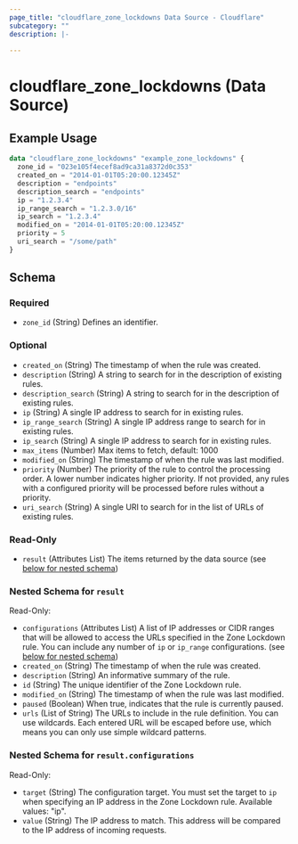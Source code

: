 ```yaml
---
page_title: "cloudflare_zone_lockdowns Data Source - Cloudflare"
subcategory: ""
description: |-
  
---
```


# cloudflare_zone_lockdowns (Data Source)



## Example Usage

```terraform
data "cloudflare_zone_lockdowns" "example_zone_lockdowns" {
  zone_id = "023e105f4ecef8ad9ca31a8372d0c353"
  created_on = "2014-01-01T05:20:00.12345Z"
  description = "endpoints"
  description_search = "endpoints"
  ip = "1.2.3.4"
  ip_range_search = "1.2.3.0/16"
  ip_search = "1.2.3.4"
  modified_on = "2014-01-01T05:20:00.12345Z"
  priority = 5
  uri_search = "/some/path"
}
```

<!-- schema generated by tfplugindocs -->
## Schema

### Required

- `zone_id` (String) Defines an identifier.

### Optional

- `created_on` (String) The timestamp of when the rule was created.
- `description` (String) A string to search for in the description of existing rules.
- `description_search` (String) A string to search for in the description of existing rules.
- `ip` (String) A single IP address to search for in existing rules.
- `ip_range_search` (String) A single IP address range to search for in existing rules.
- `ip_search` (String) A single IP address to search for in existing rules.
- `max_items` (Number) Max items to fetch, default: 1000
- `modified_on` (String) The timestamp of when the rule was last modified.
- `priority` (Number) The priority of the rule to control the processing order. A lower number indicates higher priority. If not provided, any rules with a configured priority will be processed before rules without a priority.
- `uri_search` (String) A single URI to search for in the list of URLs of existing rules.

### Read-Only

- `result` (Attributes List) The items returned by the data source (see [below for nested schema](#nestedatt--result))

<a id="nestedatt--result"></a>
### Nested Schema for `result`

Read-Only:

- `configurations` (Attributes List) A list of IP addresses or CIDR ranges that will be allowed to access the URLs specified in the Zone Lockdown rule. You can include any number of `ip` or `ip_range` configurations. (see [below for nested schema](#nestedatt--result--configurations))
- `created_on` (String) The timestamp of when the rule was created.
- `description` (String) An informative summary of the rule.
- `id` (String) The unique identifier of the Zone Lockdown rule.
- `modified_on` (String) The timestamp of when the rule was last modified.
- `paused` (Boolean) When true, indicates that the rule is currently paused.
- `urls` (List of String) The URLs to include in the rule definition. You can use wildcards. Each entered URL will be escaped before use, which means you can only use simple wildcard patterns.

<a id="nestedatt--result--configurations"></a>
### Nested Schema for `result.configurations`

Read-Only:

- `target` (String) The configuration target. You must set the target to `ip` when specifying an IP address in the Zone Lockdown rule.
Available values: "ip".
- `value` (String) The IP address to match. This address will be compared to the IP address of incoming requests.


